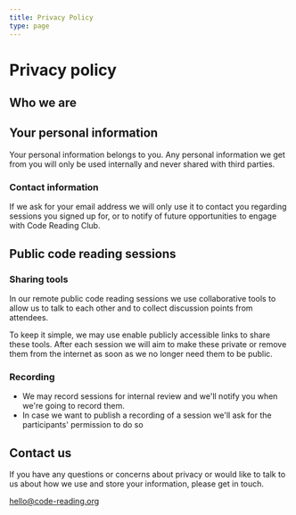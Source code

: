 ```yaml
---
title: Privacy Policy
type: page
---
```


# Privacy policy

## Who we are

## Your personal information

Your personal information belongs to you. Any personal information we get from you will only be used internally and never shared with third parties.

### Contact information

If we ask for your email address we will only use it to contact you regarding sessions you signed up for, or to notify of future opportunities to engage with Code Reading Club.

## Public code reading sessions

### Sharing tools

In our remote public code reading sessions we use collaborative tools to allow us to talk to each other and to collect discussion points from attendees.

To keep it simple, we may use enable publicly accessible links to share these tools. After each session we will aim to make these private or remove them from the internet as soon as we no longer need them to be public.

### Recording

- We may record sessions for internal review and we'll notify you when we're going to record them.
- In case we want to publish a recording of a session we'll ask for the participants' permission to do so

## Contact us

If you have any questions or concerns about privacy or would like to talk to us about how we use and store your information, please get in touch.

hello@code-reading.org
